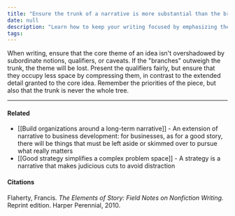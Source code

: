```yaml
---
title: "Ensure the trunk of a narrative is more substantial than the branches"
date: null
description: "Learn how to keep your writing focused by emphasizing the main idea over qualifiers and details, ensuring your core theme remains clear and compelling."
tags:
---
```


When writing, ensure that the core theme of an idea isn't overshadowed by subordinate notions, qualifiers, or caveats. If the "branches" outweigh the trunk, the theme will be lost. Present the qualifiers fairly, but ensure that they occupy less space by compressing them, in contrast to the extended detail granted to the core idea. Remember the priorities of the piece, but also that the trunk is never the whole tree.

---

#### Related

- [[Build organizations around a long-term narrative]] - An extension of narrative to business development: for businesses, as for a good story, there will be things that must be left aside or skimmed over to pursue what really matters
- [[Good strategy simplifies a complex problem space]] - A strategy is a narrative that makes judicious cuts to avoid distraction

#### Citations

Flaherty, Francis. _The Elements of Story: Field Notes on Nonfiction Writing._ Reprint edition. Harper Perennial, 2010.
